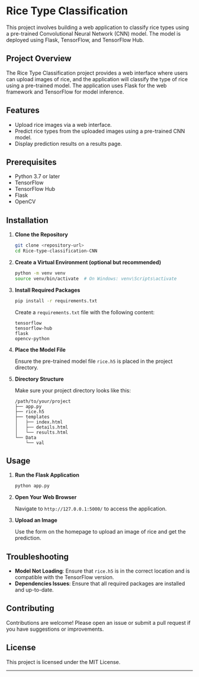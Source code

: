 

# Rice Type Classification

This project involves building a web application to classify rice types using a pre-trained Convolutional Neural Network (CNN) model. The model is deployed using Flask, TensorFlow, and TensorFlow Hub.

## Project Overview

The Rice Type Classification project provides a web interface where users can upload images of rice, and the application will classify the type of rice using a pre-trained model. The application uses Flask for the web framework and TensorFlow for model inference.

## Features

- Upload rice images via a web interface.
- Predict rice types from the uploaded images using a pre-trained CNN model.
- Display prediction results on a results page.

## Prerequisites

- Python 3.7 or later
- TensorFlow
- TensorFlow Hub
- Flask
- OpenCV

## Installation

1. **Clone the Repository**

   ```bash
   git clone <repository-url>
   cd Rice-type-classification-CNN
   ```

2. **Create a Virtual Environment (optional but recommended)**

   ```bash
   python -m venv venv
   source venv/bin/activate  # On Windows: venv\Scripts\activate
   ```

3. **Install Required Packages**

   ```bash
   pip install -r requirements.txt
   ```

   Create a `requirements.txt` file with the following content:

   ```
   tensorflow
   tensorflow-hub
   flask
   opencv-python
   ```

4. **Place the Model File**

   Ensure the pre-trained model file `rice.h5` is placed in the project directory.

5. **Directory Structure**

   Make sure your project directory looks like this:

   ```
   /path/to/your/project
   ├── app.py
   ├── rice.h5
   ├── templates
   │   ├── index.html
   │   ├── details.html
   │   └── results.html
   └── Data
       └── val
   ```

## Usage

1. **Run the Flask Application**

   ```bash
   python app.py
   ```

2. **Open Your Web Browser**

   Navigate to `http://127.0.0.1:5000/` to access the application.

3. **Upload an Image**

   Use the form on the homepage to upload an image of rice and get the prediction.

## Troubleshooting

- **Model Not Loading**: Ensure that `rice.h5` is in the correct location and is compatible with the TensorFlow version.
- **Dependencies Issues**: Ensure that all required packages are installed and up-to-date.

## Contributing

Contributions are welcome! Please open an issue or submit a pull request if you have suggestions or improvements.

## License

This project is licensed under the MIT License. 

---
